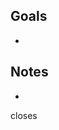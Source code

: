 ## Goals
- 

## Notes
- 


<!---

Attach screenshots or other visual representations of your changes here if
they make it easier to understand the changes.

## Screenshots

-->

<!--- Add the Issue being closed by this PR here -->

closes 
